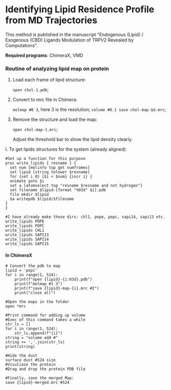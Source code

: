 # Identifying Lipid Residence Profile from MD Trajectories

This method is published in the manuscript "Endogenous (Lipid) / Exogenous (CBD) Ligands Modulation of TRPV2 Revealed by Computations". 



**Required programs**: ChimeraX, VMD

### Routine of analyzing lipid map on protein

1. Load each frame of lipid structure: 

   `open chol-1.pdb`;   

2. Convert to mrc file in Chimera:  

   `molmap #0 3`, here 3 is the resolution; 
   `volume #0.1 save chol-map-$d.mrc`;  

3. Remove the structure and load the map:  

   `open chol-map-1.mrc`;  

   Adjust the threshold bar to show the lipid density clearly. 



I. To get lipids structures for the system (already aligned):

```
#Set up a function for this purpose
proc write_lipids { resname } {
  set num [molinfo top get numframes]
  set lipid [string tolower $resname]
  for {set i 0} {$i < $num} {incr i} {
  animate goto $i
  set a [atomselect top "resname $resname and not hydrogen"]
  set filename $lipid-[format "%03d" $i].pdb
  file mkdir $lipid
  $a writepdb $lipid/$filename
}
}

#I have already make those dirs: chl1, pope, popc, sapi14, sapi13 etc.
write_lipids POPE
write_lipids POPC
write_lipids CHL1
write_lipids SAPI13
write_lipids SAPI14
write_lipids SAPI15

```

#### In ChimeraX

```
# Convert the pdb to map
lipid = 'popc'
for i in range(1, 524):
    print(f"open {lipid}-{i:03d}.pdb")
    print(f"molmap #1 3")
    print(f"save {lipid}-map-{i}.mrc #2")
    print("close all")

#Open the maps in the folder
open *mrc

#Print command for adding up volume
#Exec of this command takes a while
str_ls = []
for i in range(1, 524):
    str_ls.append(f"{i}")
string = "volume add #"
string += ','.join(str_ls)
print(string)

#Hide the dust
surface dust #524 size 
#Visuliaze the protein
#Drag and drop the protein PDB file

#Finally, save the merged Map:
save {lipid}-merged.mrc #524
```

#### 